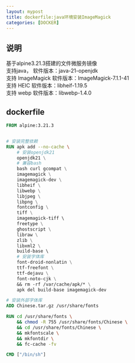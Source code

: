 ```yaml
---
layout: mypost
title: dockerfile:java环境安装ImageMagick
categories: [DOCKER]
---
```


## 说明
基于alpine3.21.3搭建的文件微服务镜像  
支持java， 软件版本：java-21-openjdk  
支持 ImageMagick  软件版本：ImageMagick-7.1.1-41  
支持 HEIC 软件版本：libheif-1.19.5  
支持 webp 软件版本：libwebp-1.4.0  

## dockerfile

````dockerfile
FROM alpine:3.21.3


# 安装完整依赖
RUN apk add --no-cache \
    # 安装openjdk21
    openjdk21 \
    # 兼容bash
    bash curl gcompat \
    imagemagick \
    imagemagick-dev \
    libheif \
    libwebp \
    libjpeg \
    libpng \
    fontconfig \
    tiff \
    imagemagick-tiff \      
    freetype \
    ghostscript \
    libraw \
    zlib \
    libxml2 \
    build-base \  
    # 安装字体库
    font-droid-nonlatin \
    ttf-freefont \
    ttf-dejavu \
    font-noto-cjk \
    && rm -rf /var/cache/apk/* \
    apk del build-base imagemagick-dev

# 安装外部字体库
ADD Chinese.tar.gz /usr/share/fonts

RUN cd /usr/share/fonts \
    && chmod -R 755 /usr/share/fonts/Chinese \
    && cd /usr/share/fonts/Chinese \
    && mkfontscale \
    && mkfontdir \
    && fc-cache -fv

CMD ["/bin/sh"]
````

